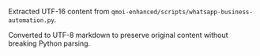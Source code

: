 Extracted UTF-16 content from `qmoi-enhanced/scripts/whatsapp-business-automation.py`.

Converted to UTF-8 markdown to preserve original content without breaking Python parsing.
